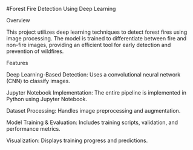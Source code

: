 #Forest Fire Detection Using Deep Learning

Overview

This project utilizes deep learning techniques to detect forest fires using image processing. The model is trained to differentiate between fire and non-fire images, providing an efficient tool for early detection and prevention of wildfires.

Features

Deep Learning-Based Detection: Uses a convolutional neural network (CNN) to classify images.

Jupyter Notebook Implementation: The entire pipeline is implemented in Python using Jupyter Notebook.

Dataset Processing: Handles image preprocessing and augmentation.

Model Training & Evaluation: Includes training scripts, validation, and performance metrics.

Visualization: Displays training progress and predictions.

